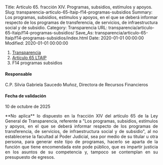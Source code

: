 Title: Artículo 65. fracción XIV. Programas, subsidios, estímulos y apoyos.
Slug: transparencia-articulo-65-ltaip-f14-programas-subsidios
Summary: Los programas, subsidios, estímulos y apoyos, en el que se deberá informar respecto de los programas de transferencia, de servicios, de infraestructura social y de subsidio.
Category: Transparencia
URL: transparencia/articulo-65-ltaip/f14-programas-subsidios/
Save_As: transparencia/articulo-65-ltaip/f14-programas-subsidios/index.html
Date: 2020-01-01 00:00:00
Modified: 2020-01-01 00:00:00


<nav aria-label="breadcrumb">
<ol class="breadcrumb">
<li class="breadcrumb-item"><a href="../../">Transparencia</a></li>
<li class="breadcrumb-item"><a href="../">Artículo 65 LTAIP</a></li>
<li class="breadcrumb-item active" aria-current="page">F14 programas subsidios</li>
</ol>
</nav>



#### Responsable

C.P. Silvia Gabriela Saucedo Muñoz, Directora de Recursos Financieros


#### Fecha de validación

10 de octubre de 2025

<div style="text-align: justify;">
**No aplica** lo dispuesto en la fracción XIV del artículo 65 de la Ley General de Transparencia, referente a "Los programas, subsidios, estímulos y apoyos, en el que se deberá informar respecto de los programas de transferencia, de servicios, de infraestructura social y de subsidio", al no establecerse la facultad al Poder Judicial, sea por medio de su titular u otra persona, para generar este tipo de programas, hacerlo se aparta de la función que tiene encomendada este pode público, que es impartir justicia en los asuntos de su competencia y, tampoco se contemplan en su presupuesto de egresos.
</div>